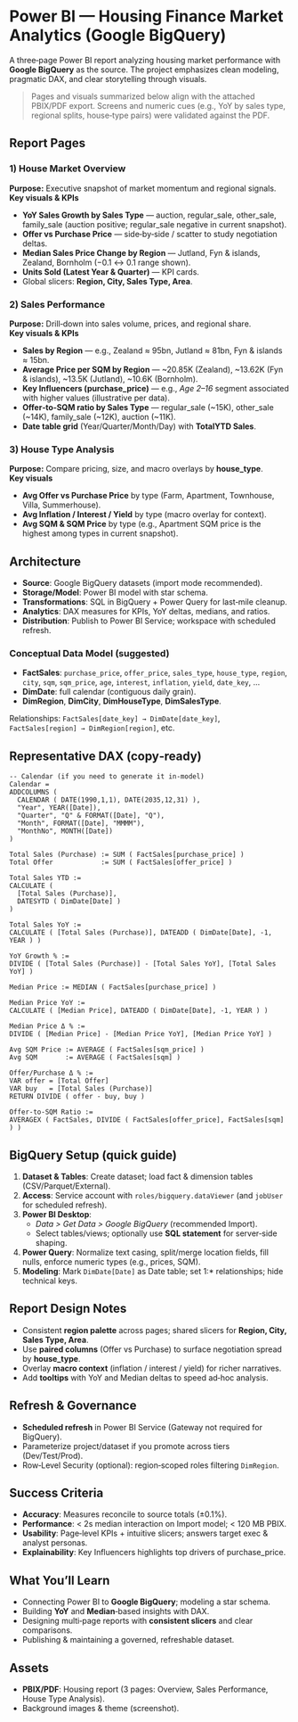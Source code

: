 # Power BI — Housing Finance Market Analytics (Google BigQuery)

A three‑page Power BI report analyzing housing market performance with **Google BigQuery** as the source. The project emphasizes clean modeling, pragmatic DAX, and clear storytelling through visuals.

> Pages and visuals summarized below align with the attached PBIX/PDF export. Screens and numeric cues (e.g., YoY by sales type, regional splits, house‑type pairs) were validated against the PDF.


## Report Pages

### 1) House Market Overview
**Purpose:** Executive snapshot of market momentum and regional signals.  
**Key visuals & KPIs**
- **YoY Sales Growth by Sales Type** — auction, regular_sale, other_sale, family_sale (auction positive; regular_sale negative in current snapshot).  
- **Offer vs Purchase Price** — side‑by‑side / scatter to study negotiation deltas.
- **Median Sales Price Change by Region** — Jutland, Fyn & islands, Zealand, Bornholm (−0.1 ↔ 0.1 range shown).
- **Units Sold (Latest Year & Quarter)** — KPI cards.
- Global slicers: **Region, City, Sales Type, Area**.

### 2) Sales Performance
**Purpose:** Drill‑down into sales volume, prices, and regional share.  
**Key visuals & KPIs**
- **Sales by Region** — e.g., Zealand ≈ 95bn, Jutland ≈ 81bn, Fyn & islands ≈ 15bn.
- **Average Price per SQM by Region** — ~20.85K (Zealand), ~13.62K (Fyn & islands), ~13.5K (Jutland), ~10.6K (Bornholm).
- **Key Influencers (purchase_price)** — e.g., *Age 2–16* segment associated with higher values (illustrative per data).
- **Offer‑to‑SQM ratio by Sales Type** — regular_sale (~15K), other_sale (~14K), family_sale (~12K), auction (~11K).
- **Date table grid** (Year/Quarter/Month/Day) with **TotalYTD Sales**.

### 3) House Type Analysis
**Purpose:** Compare pricing, size, and macro overlays by **house_type**.  
**Key visuals**
- **Avg Offer vs Purchase Price** by type (Farm, Apartment, Townhouse, Villa, Summerhouse).  
- **Avg Inflation / Interest / Yield** by type (macro overlay for context).  
- **Avg SQM & SQM Price** by type (e.g., Apartment SQM price is the highest among types in current snapshot).


## Architecture

- **Source**: Google BigQuery datasets (import mode recommended).  
- **Storage/Model**: Power BI model with star schema.
- **Transformations**: SQL in BigQuery + Power Query for last‑mile cleanup.
- **Analytics**: DAX measures for KPIs, YoY deltas, medians, and ratios.
- **Distribution**: Publish to Power BI Service; workspace with scheduled refresh.

### Conceptual Data Model (suggested)
- **FactSales**: `purchase_price`, `offer_price`, `sales_type`, `house_type`, `region`, `city`, `sqm`, `sqm_price`, `age`, `interest`, `inflation`, `yield`, `date_key`, …  
- **DimDate**: full calendar (contiguous daily grain).  
- **DimRegion**, **DimCity**, **DimHouseType**, **DimSalesType**.

Relationships: `FactSales[date_key] → DimDate[date_key]`, `FactSales[region] → DimRegion[region]`, etc.


## Representative DAX (copy‑ready)

```DAX
-- Calendar (if you need to generate it in-model)
Calendar =
ADDCOLUMNS (
  CALENDAR ( DATE(1990,1,1), DATE(2035,12,31) ),
  "Year", YEAR([Date]),
  "Quarter", "Q" & FORMAT([Date], "Q"),
  "Month", FORMAT([Date], "MMMM"),
  "MonthNo", MONTH([Date])
)

Total Sales (Purchase) := SUM ( FactSales[purchase_price] )
Total Offer            := SUM ( FactSales[offer_price] )

Total Sales YTD :=
CALCULATE (
  [Total Sales (Purchase)],
  DATESYTD ( DimDate[Date] )
)

Total Sales YoY :=
CALCULATE ( [Total Sales (Purchase)], DATEADD ( DimDate[Date], -1, YEAR ) )

YoY Growth % :=
DIVIDE ( [Total Sales (Purchase)] - [Total Sales YoY], [Total Sales YoY] )

Median Price := MEDIAN ( FactSales[purchase_price] )

Median Price YoY :=
CALCULATE ( [Median Price], DATEADD ( DimDate[Date], -1, YEAR ) )

Median Price Δ % :=
DIVIDE ( [Median Price] - [Median Price YoY], [Median Price YoY] )

Avg SQM Price := AVERAGE ( FactSales[sqm_price] )
Avg SQM       := AVERAGE ( FactSales[sqm] )

Offer/Purchase Δ % :=
VAR offer = [Total Offer]
VAR buy   = [Total Sales (Purchase)]
RETURN DIVIDE ( offer - buy, buy )

Offer-to-SQM Ratio :=
AVERAGEX ( FactSales, DIVIDE ( FactSales[offer_price], FactSales[sqm] ) )
```


## BigQuery Setup (quick guide)

1. **Dataset & Tables**: Create dataset; load fact & dimension tables (CSV/Parquet/External).  
2. **Access**: Service account with `roles/bigquery.dataViewer` (and `jobUser` for scheduled refresh).  
3. **Power BI Desktop**:  
   - *Data > Get Data > Google BigQuery* (recommended Import).  
   - Select tables/views; optionally use **SQL statement** for server‑side shaping.  
4. **Power Query**: Normalize text casing, split/merge location fields, fill nulls, enforce numeric types (e.g., prices, SQM).  
5. **Modeling**: Mark `DimDate[Date]` as Date table; set 1:* relationships; hide technical keys.


## Report Design Notes

- Consistent **region palette** across pages; shared slicers for **Region, City, Sales Type, Area**.
- Use **paired columns** (Offer vs Purchase) to surface negotiation spread by **house_type**.
- Overlay **macro context** (inflation / interest / yield) for richer narratives.
- Add **tooltips** with YoY and Median deltas to speed ad‑hoc analysis.


## Refresh & Governance

- **Scheduled refresh** in Power BI Service (Gateway not required for BigQuery).  
- Parameterize project/dataset if you promote across tiers (Dev/Test/Prod).  
- Row‑Level Security (optional): region‑scoped roles filtering `DimRegion`.


## Success Criteria

- **Accuracy**: Measures reconcile to source totals (±0.1%).  
- **Performance**: < 2s median interaction on Import model; < 120 MB PBIX.  
- **Usability**: Page‑level KPIs + intuitive slicers; answers target exec & analyst personas.  
- **Explainability**: Key Influencers highlights top drivers of purchase_price.


## What You’ll Learn

- Connecting Power BI to **Google BigQuery**; modeling a star schema.  
- Building **YoY** and **Median**‑based insights with DAX.  
- Designing multi‑page reports with **consistent slicers** and clear comparisons.  
- Publishing & maintaining a governed, refreshable dataset.


## Assets

- **PBIX/PDF**: Housing report (3 pages: Overview, Sales Performance, House Type Analysis).  
- Background images & theme (screenshot).
